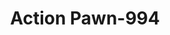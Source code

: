 ---
f_zip-code: 85501
f_state-code: AZ
title: Action Pawn-994
f_phone: 928-425-2522
f_city-only: Globe
f_address: 1980 East Ash Street Globe
f_location-unique-id: '994'
slug: action-pawn-994
updated-on: '2024-05-30T13:46:58.046Z'
created-on: '2024-05-30T13:36:59.803Z'
published-on: '2024-05-30T13:54:32.469Z'
f_city-state: cms/city/globe-az.md
f_company: cms/company/action-pawn.md
f_state: cms/state/arizona.md
layout: '[payday-loan].html'
tags: payday-loan
---